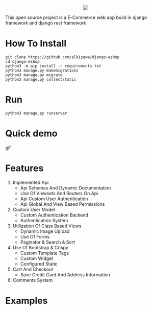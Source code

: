<p align="center">
  <img src="https://github.com/alkisqwe/django-eshop/assets/73914940/062372c5-f24c-49e2-a122-e9a848f3122b">
</p>

This open source project is a E-Commerce web app build in django framework and django rest framework
# How To Install
```
git clone https://github.com/alkisqwe/django-eshop
cd django-eshop
python3 -m pip install -r requirements.txt
python3 manage.py makemigrations
python3 manage.py migrate
python3 manage.py collectstatic
```
# Run
```
python3 manage.py runserver
```
# Quick demo
gif
# Features
1) Implemented Api
    <ul>
      <li>Api Schemas And Dynamic Documentation</li>
      <li>Use Of Viewsets And Routers On Api</li>
      <li>Api Custom User Authentication</li>
      <li>Api Global And View Based Permissions</li>
    </ul>
2) Custom User Model
    <ul>
      <li>Custom Authentication Backend</li>
      <li>Authentication System</li>
    </ul>
3) Utilization Of Class Based Views
    <ul>
      <li>Dynamic Image Upload</li>
      <li>Use Of Forms</li>
      <li>Paginator & Search & Sort</li>
    </ul>
4) Use Of Bootstrap & Crispy
    <ul>
      <li>Custom Template Tags</li>
      <li>Custom Widget</li>
      <li>Configured Static</li>
    </ul>
5) Cart And Checkout
    <ul>
      <li>Save Credit Card And Address Information</li>
    </ul>
6) Comments System

# Examples


